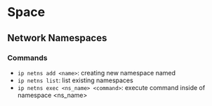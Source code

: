 # Space

## Network Namespaces

###  Commands

- `ip netns add <name>`: creating new namespace named <name>
- `ip netns list`: list existing namespaces
- `ip netns exec <ns_name> <command>`: execute command <command> inside of namespace <ns_name>
